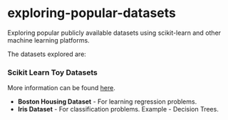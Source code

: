 # exploring-popular-datasets
Exploring popular publicly available datasets using scikit-learn and other machine learning platforms.

The datasets explored are:

### Scikit Learn Toy Datasets
More information can be found [here](http://scikit-learn.org/stable/datasets/index.html).
* **Boston Housing Dataset** - For learning regression problems.
* **Iris Dataset** - For classification problems. Example - Decision Trees.
